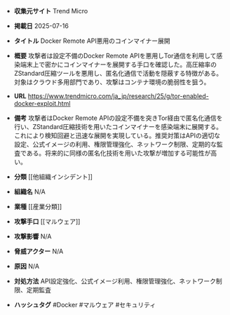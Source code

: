 - **収集元サイト**
Trend Micro

- **掲載日**
2025-07-16

- **タイトル**
Docker Remote API悪用のコインマイナー展開

- **概要**
攻撃者は設定不備のDocker Remote APIを悪用しTor通信を利用して感染端末上で密かにコインマイナーを展開する手口を確認した。高圧縮率のZStandard圧縮ツールを悪用し、匿名化通信で活動を隠蔽する特徴がある。対象はクラウド多用部門であり、攻撃はコンテナ環境の脆弱性を狙う。

- **URL**
https://www.trendmicro.com/ja_jp/research/25/g/tor-enabled-docker-exploit.html

- **備考**
攻撃者はDocker Remote APIの設定不備を突きTor経由で匿名化通信を行い、ZStandard圧縮技術を用いたコインマイナーを感染端末に展開する。これにより検知回避と迅速な展開を実現している。推奨対策はAPIの適切な設定、公式イメージの利用、権限管理強化、ネットワーク制限、定期的な監査である。将来的に同様の匿名化技術を用いた攻撃が増加する可能性が高い。

- **分類**
[[他組織インシデント]]

- **組織名**
N/A

- **業種**
[[産業分類]]

- **攻撃手口**
[[マルウェア]]

- **攻撃影響**
N/A

- **脅威アクター**
N/A

- **原因**
N/A

- **対処方法**
API設定強化、公式イメージ利用、権限管理強化、ネットワーク制限、定期監査

- **ハッシュタグ**
#Docker #マルウェア #セキュリティ
